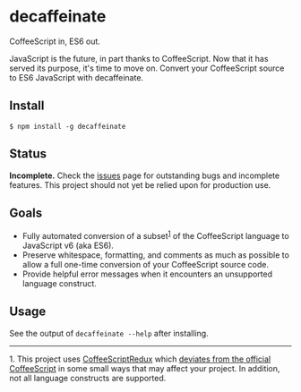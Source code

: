 # decaffeinate

CoffeeScript in, ES6 out.

JavaScript is the future, in part thanks to CoffeeScript. Now that it has served its purpose, it's time to move on. Convert your CoffeeScript source to ES6 JavaScript with decaffeinate.

## Install

```
$ npm install -g decaffeinate
```

## Status

**Incomplete.** Check the [issues] page for outstanding bugs and incomplete
features. This project should not yet be relied upon for production use.

## Goals

* Fully automated conversion of a subset<sup>[1]</sup> of the CoffeeScript
  language to JavaScript v6 (aka ES6).
* Preserve whitespace, formatting, and comments as much as possible to allow
  a full one-time conversion of your CoffeeScript source code.
* Provide helpful error messages when it encounters an unsupported language
  construct.

## Usage

See the output of `decaffeinate --help` after installing.

<hr>

<a name="1">1.</a> This project uses [CoffeeScriptRedux] which [deviates from
the official CoffeeScript][deviations] in some small ways that may affect your
project. In addition, not all language constructs are supported.

[1]: #1
[CoffeeScriptRedux]: https://github.com/michaelficarra/CoffeeScriptRedux
[deviations]: https://github.com/michaelficarra/CoffeeScriptRedux/wiki/Intentional-Deviations-From-jashkenas-coffee-script
[issues]: https://github.com/decaffeinate/decaffeinate/issues
